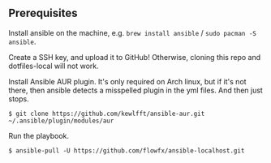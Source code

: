 ## Prerequisites
Install ansible on the machine, e.g. `brew install ansible` / `sudo pacman -S ansible`.

Create a SSH key, and upload it to GitHub! Otherwise, cloning this repo and dotfiles-local will not work.

Install Ansible AUR plugin. It's only required on Arch linux, but if it's not there, then ansible detects a misspelled plugin in the yml files. And then just stops.

```
$ git clone https://github.com/kewlfft/ansible-aur.git ~/.ansible/plugin/modules/aur
```

Run the playbook.
```
$ ansible-pull -U https://github.com/flowfx/ansible-localhost.git
```
